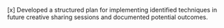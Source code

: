 [x] Developed a structured plan for implementing identified techniques in future creative sharing sessions and documented potential outcomes.